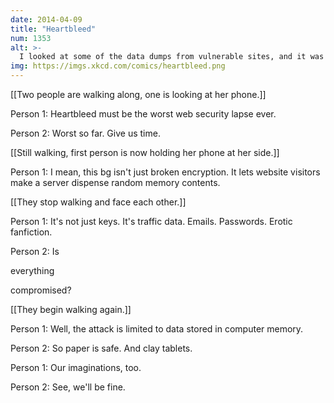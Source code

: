 ```yaml
---
date: 2014-04-09
title: "Heartbleed"
num: 1353
alt: >-
  I looked at some of the data dumps from vulnerable sites, and it was ... bad. I saw emails, passwords, password hints. SSL keys and session cookies. Important servers brimming with visitor IPs. Attack ships on fire off the shoulder of Orion, c-beams glittering in the dark near the Tannhäuser Gate. I should probably patch OpenSSL.
img: https://imgs.xkcd.com/comics/heartbleed.png
---
```

[[Two people are walking along, one is looking at her phone.]]

Person 1: Heartbleed must be the worst web security lapse ever.

Person 2: Worst so far. Give us time.

[[Still walking, first person is now holding her phone at her side.]]

Person 1: I mean, this bg isn't just broken encryption. It lets website visitors make a server dispense random memory contents.

[[They stop walking and face each other.]]

Person 1: It's not just keys. It's traffic data. Emails. Passwords. Erotic fanfiction.

Person 2: Is 

everything

 compromised?

[[They begin walking again.]]

Person 1: Well, the attack is limited to data stored in computer memory.

Person 2: So paper is safe. And clay tablets.

Person 1: Our imaginations, too.

Person 2: See, we'll be fine.

